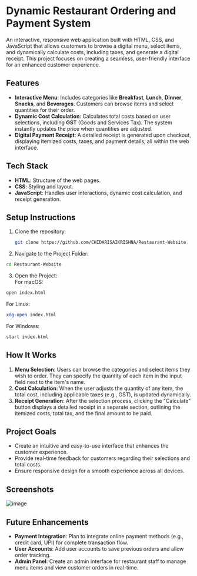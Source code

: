 # Dynamic Restaurant Ordering and Payment System

An interactive, responsive web application built with HTML, CSS, and JavaScript that allows customers to browse a digital menu, select items, and dynamically calculate costs, including taxes, and generate a digital receipt. This project focuses on creating a seamless, user-friendly interface for an enhanced customer experience.

## Features

- **Interactive Menu**: Includes categories like **Breakfast**, **Lunch**, **Dinner**, **Snacks**, and **Beverages**. Customers can browse items and select quantities for their order.
- **Dynamic Cost Calculation**: Calculates total costs based on user selections, including **GST** (Goods and Services Tax). The system instantly updates the price when quantities are adjusted.
- **Digital Payment Receipt**: A detailed receipt is generated upon checkout, displaying itemized costs, taxes, and payment details, all within the web interface.

## Tech Stack

- **HTML**: Structure of the web pages.
- **CSS**: Styling and layout.
- **JavaScript**: Handles user interactions, dynamic cost calculation, and receipt generation.

## Setup Instructions

1. Clone the repository:
    ```bash
    git clone https://github.com/CHIDARISAIKRISHNA/Restaurant-Website
    ```

2. Navigate to the Project Folder:
```bash
cd Restaurant-Website
```
3. Open the Project:<br>
 For macOS:
  ```bash
 open index.html
```
 For Linux:
  ```bash
 xdg-open index.html
```
 For Windows:
  ```bash
start index.html

```

## How It Works

1. **Menu Selection**: Users can browse the categories and select items they wish to order. They can specify the quantity of each item in the input field next to the item's name.
2. **Cost Calculation**: When the user adjusts the quantity of any item, the total cost, including applicable taxes (e.g., GST), is updated dynamically.
3. **Receipt Generation**: After the selection process, clicking the "Calculate" button displays a detailed receipt in a separate section, outlining the itemized costs, total tax, and the final amount to be paid.

## Project Goals

- Create an intuitive and easy-to-use interface that enhances the customer experience.
- Provide real-time feedback for customers regarding their selections and total costs.
- Ensure responsive design for a smooth experience across all devices.

## Screenshots

![image](https://github.com/user-attachments/assets/6c42ec6b-5694-47a0-8498-b9198c9f2ddc)


## Future Enhancements

- **Payment Integration**: Plan to integrate online payment methods (e.g., credit card, UPI) for complete transaction flow.
- **User Accounts**: Add user accounts to save previous orders and allow order tracking.
- **Admin Panel**: Create an admin interface for restaurant staff to manage menu items and view customer orders in real-time.

